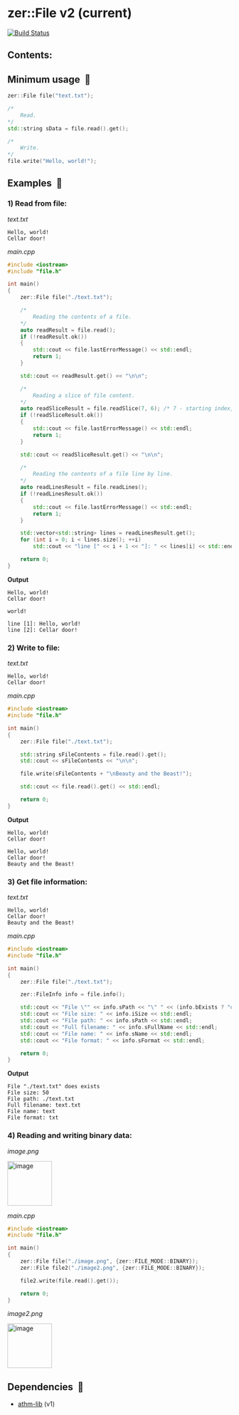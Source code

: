 # zer::File v2 (current)

[![Build Status](https://travis-ci.com/ZERDICORP/file-lib.svg?branch=current)](https://travis-ci.com/ZERDICORP/file-lib)

## Contents:


## Minimum usage  :older_man:
```cpp
zer::File file("text.txt");

/*
	Read.
*/
std::string sData = file.read().get();

/*
	Write.
*/
file.write("Hello, world!");
```

## Examples  :information_desk_person:

### 1) Read from file:
_text.txt_
```
Hello, world!
Cellar door!
```
_main.cpp_
```cpp
#include <iostream>
#include "file.h"

int main()
{
	zer::File file("./text.txt");

	/*
		Reading the contents of a file.
	*/
	auto readResult = file.read();
	if (!readResult.ok())
	{
		std::cout << file.lastErrorMessage() << std::endl;
		return 1;
	}

	std::cout << readResult.get() << "\n\n";

	/*
		Reading a slice of file content.
	*/
	auto readSliceResult = file.readSlice(7, 6); /* 7 - starting index, 5 - slice size */
	if (!readSliceResult.ok())
	{
		std::cout << file.lastErrorMessage() << std::endl;
		return 1;
	}

	std::cout << readSliceResult.get() << "\n\n";

	/*
		Reading the contents of a file line by line.
	*/
	auto readLinesResult = file.readLines();
	if (!readLinesResult.ok())
	{
		std::cout << file.lastErrorMessage() << std::endl;
		return 1;
	}

	std::vector<std::string> lines = readLinesResult.get();
	for (int i = 0; i < lines.size(); ++i)
		std::cout << "line [" << i + 1 << "]: " << lines[i] << std::endl;

	return 0;
}
```
__Output__
```
Hello, world!
Cellar door!

world!

line [1]: Hello, world!
line [2]: Cellar door!
```
### 2) Write to file:
_text.txt_
```
Hello, world!
Cellar door!
```
_main.cpp_
```cpp
#include <iostream>
#include "file.h"

int main()
{
	zer::File file("./text.txt");

	std::string sFileContents = file.read().get();
	std::cout << sFileContents << "\n\n";

	file.write(sFileContents + "\nBeauty and the Beast!");

	std::cout << file.read().get() << std::endl;

	return 0;
}
```
__Output__
```
Hello, world!
Cellar door!

Hello, world!
Cellar door!
Beauty and the Beast!
```
### 3) Get file information:
_text.txt_
```
Hello, world!
Cellar door!
Beauty and the Beast!
```
_main.cpp_
```cpp
#include <iostream>
#include "file.h"

int main()
{
	zer::File file("./text.txt");

	zer::FileInfo info = file.info();

	std::cout << "File \"" << info.sPath << "\" " << (info.bExists ? "does exists" : "does not exist") << std::endl;
	std::cout << "File size: " << info.iSize << std::endl;
	std::cout << "File path: " << info.sPath << std::endl;
	std::cout << "Full filename: " << info.sFullName << std::endl;
	std::cout << "File name: " << info.sName << std::endl;
	std::cout << "File format: " << info.sFormat << std::endl;

	return 0;
}
```
__Output__
```
File "./text.txt" does exists
File size: 50
File path: ./text.txt
Full filename: text.txt
File name: text
File format: txt
```
### 4) Reading and writing binary data:
_image.png_

<img src="https://zerdicorp.ru/db/images/image.png" alt="image" width="100"/>

_main.cpp_
```cpp
#include <iostream>
#include "file.h"

int main()
{
	zer::File file("./image.png", {zer::FILE_MODE::BINARY});
	zer::File file2("./image2.png", {zer::FILE_MODE::BINARY});

	file2.write(file.read().get());

	return 0;
}
```
_image2.png_

<img src="https://zerdicorp.ru/db/images/image.png" alt="image" width="100"/>

## Dependencies  :couple_with_heart:
- [athm-lib](https://github.com/ZERDICORP/athm-lib/tree/v1) (v1)